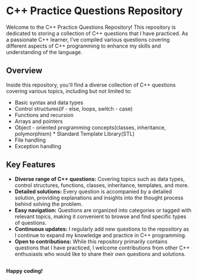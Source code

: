 # C++ Practice Questions Repository

Welcome to the C++ Practice Questions Repository! This repository is dedicated to storing a collection of C++ questions that I have practiced. As a passionate C++ learner, I've compiled various questions covering different aspects of C++ programming to enhance my skills and understanding of the language.

## Overview

Inside this repository, you'll find a diverse collection of C++ questions covering various topics, including but not limited to:

* Basic syntax and data types
* Control structures(if - else, loops, switch - case)
* Functions and recursion
* Arrays and pointers
* Object - oriented programming concepts(classes, inheritance, polymorphism) * Standard Template Library(STL)
* File handling
* Exception handling

## Key Features

- **Diverse range of C++ questions:** Covering topics such as data types, control structures, functions, classes, inheritance, templates, and more.
- **Detailed solutions:** Every question is accompanied by a detailed solution, providing explanations and insights into the thought process behind solving the problem.
- **Easy navigation:** Questions are organized into categories or tagged with relevant topics, making it convenient to browse and find specific types of questions.
- **Continuous updates:** I regularly add new questions to the repository as I continue to expand my knowledge and practice in C++ programming.
- **Open to contributions:** While this repository primarily contains questions that I have practiced, I welcome contributions from other C++ enthusiasts who would like to share their own questions and solutions.

## 
**Happy coding!**
